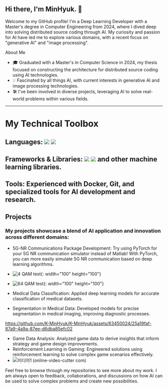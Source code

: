 ## Hi there, I'm MinHyuk. 👋
Welcome to my GitHub profile! I'm a Deep Learning Developer with a Master's degree in Computer Engineering from 2024, where I dived deep into solving distributed source coding through AI. My curiosity and passion for AI have led me to explore various domains, with a recent focus on "generative AI" and "image processing".

About Me
* 🎓 Graduated with a Master's in Computer Science in 2024, my thesis focused on constructing the architecture for distributed source coding using AI technologies.
* 💡 Fascinated by all things AI, with current interests in generative AI and image processing technologies.
* 🛠 I've been involved in diverse projects, leveraging AI to solve real-world problems within various fields.

----------------

# My Technical Toolbox
## Languages: <img src="https://img.shields.io/badge/Python-3776AB?style=for-the-badge&logo=Python&logoColor=white"> <img src="https://img.shields.io/badge/java-007396?style=for-the-badge&logo=java&logoColor=white">
## Frameworks & Libraries: <img src="https://img.shields.io/badge/PyTorch-EE4C2C?style=for-the-badge&logo=PyTorch&logoColor=white"> <img src="https://img.shields.io/badge/TensorFlow-FF6F00?style=for-the-badge&logo=TensorFlow&logoColor=white"> and other machine learning libraries.
## Tools: Experienced with Docker, Git, and specialized tools for AI development and research.
## Projects
### My projects showcase a blend of AI application and innovation across different domains:

* 5G-NR Communications Package Development: Try using PyTorch for your 5G NR communication simulator instead of Matlab! With PyTorch, you can more easily simulate 5G NR communication based on deep learning algorithms.
* ![4 QAM test](https://github.com/K-MinHyuk/K-MinHyuk/assets/63450024/9adc7e23-4de5-49e7-8862-130ff6e55e0e){: width="100" height="100"}
* ![64 QAM test](https://github.com/K-MinHyuk/K-MinHyuk/assets/63450024/d90e8d15-e272-4e73-9ee1-d0cc17c2a611){: width="100" height="100"}

* Medical Data Classification: Applied deep learning models for accurate classification of medical datasets.
* Segmentation in Medical Data: Developed models for precise segmentation in medical imaging, improving diagnostic processes.


https://github.com/K-MinHyuk/K-MinHyuk/assets/63450024/25a19faf-87a9-4a9a-87ee-d6dba85efc02



* Game Data Analysis: Analyzed game data to derive insights that inform strategy and game design improvements.
* Reinforcement Learning in Gaming: Engineered solutions using reinforcement learning to solve complex game scenarios effectively.
* ![미디어1 (online-video-cutter com)](https://github.com/K-MinHyuk/K-MinHyuk/assets/63450024/0c7152f6-1878-4084-9465-5e137bfa5a1b)

Feel free to browse through my repositories to see more about my work. I am always open to feedback, collaborations, and discussions on how AI can be used to solve complex problems and create new possibilities.

<!--[Project Name 1]: [Brief Description] | Link to Project
[Project Name 2]: [Brief Description] | Link to Project-->
